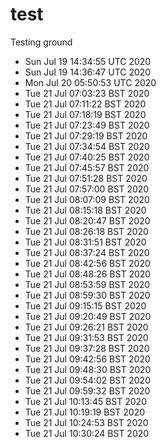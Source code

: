 # test
Testing ground
- Sun Jul 19 14:34:55 UTC 2020
- Sun Jul 19 14:36:47 UTC 2020
- Mon Jul 20 05:50:53 UTC 2020
- Tue 21 Jul 07:03:23 BST 2020
- Tue 21 Jul 07:11:22 BST 2020
- Tue 21 Jul 07:18:19 BST 2020
- Tue 21 Jul 07:23:49 BST 2020
- Tue 21 Jul 07:29:19 BST 2020
- Tue 21 Jul 07:34:54 BST 2020
- Tue 21 Jul 07:40:25 BST 2020
- Tue 21 Jul 07:45:57 BST 2020
- Tue 21 Jul 07:51:28 BST 2020
- Tue 21 Jul 07:57:00 BST 2020
- Tue 21 Jul 08:07:09 BST 2020
- Tue 21 Jul 08:15:18 BST 2020
- Tue 21 Jul 08:20:47 BST 2020
- Tue 21 Jul 08:26:18 BST 2020
- Tue 21 Jul 08:31:51 BST 2020
- Tue 21 Jul 08:37:24 BST 2020
- Tue 21 Jul 08:42:56 BST 2020
- Tue 21 Jul 08:48:26 BST 2020
- Tue 21 Jul 08:53:59 BST 2020
- Tue 21 Jul 08:59:30 BST 2020
- Tue 21 Jul 09:15:15 BST 2020
- Tue 21 Jul 09:20:49 BST 2020
- Tue 21 Jul 09:26:21 BST 2020
- Tue 21 Jul 09:31:53 BST 2020
- Tue 21 Jul 09:37:28 BST 2020
- Tue 21 Jul 09:42:56 BST 2020
- Tue 21 Jul 09:48:30 BST 2020
- Tue 21 Jul 09:54:02 BST 2020
- Tue 21 Jul 09:59:32 BST 2020
- Tue 21 Jul 10:13:45 BST 2020
- Tue 21 Jul 10:19:19 BST 2020
- Tue 21 Jul 10:24:53 BST 2020
- Tue 21 Jul 10:30:24 BST 2020
